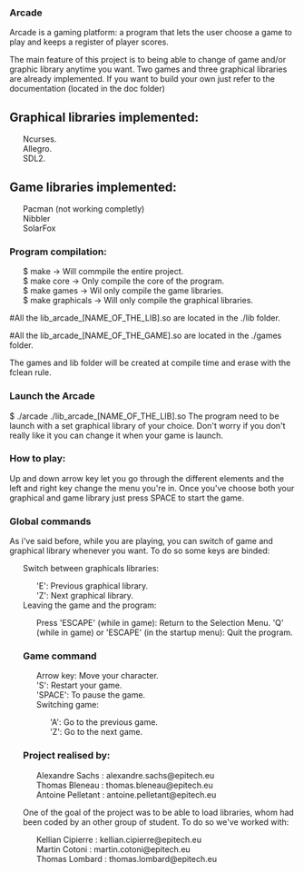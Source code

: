 <h3>Arcade</h3>
<p>
Arcade is a gaming platform: a program that lets the user choose a game to play and keeps a register of player scores.
</p>
<p>
  The main feature of this project is to being able to change of game and/or graphic library anytime you want.
  Two games and three graphical libraries are already implemented.
  If you want to build your own just refer to the documentation (located in the doc folder)
</p>

<h2>Graphical libraries implemented:</h2>
<ul style="list-style-type:none">
  <li>Ncurses.</li>
  <li>Allegro.</li>
  <li>SDL2.</li>
 </ul>

<h2>Game libraries implemented:</h2>
<ul style="list-style-type:none">
  <li>Pacman (not working completly)</li>
  <li>Nibbler</li>
  <li>SolarFox</li>
 </ul>

<h3>Program compilation:</h3>
<p>
  <ul style="list-style-type:none">
    <li>$ make -> Will commpile the entire project.</li>
  <li>$ make core -> Only compile the core of the program.</li>
  <li>$ make games -> Wil only compile the game libraries.</li>
  <li>$ make graphicals -> Will only compile the graphical libraries.</li>
    </ul>
  #All the lib_arcade_[NAME_OF_THE_LIB].so are located in the ./lib folder.

  #All the lib_arcade_[NAME_OF_THE_GAME].so are located in the ./games folder.

  The games and lib folder will be created at compile time and erase with the fclean rule.
</p>

<h3>Launch the Arcade</h3>
<p>
  $ ./arcade ./lib_arcade_[NAME_OF_THE_LIB].so
  The program need to be launch with a set graphical library of your choice.
  Don't worry if you don't really like it you can change it when your game is launch.
</p>

<h3>How to play:</h3>
<p>
  Up and down arrow key let you go through the different elements and the left and right key change the menu you're in.
  Once you've choose both your graphical and game library just press SPACE to start the game.
</p>

<h3>Global commands</h3>
<p>
  As i've said before, while you are playing, you can switch of game and graphical library whenever you want.
  To do so some keys are binded:
</p>
<ul style="list-style-type:none">
  <li>Switch between graphicals libraries:</li>
  <ul style="list-style-type:none">
    <li> 'E': Previous graphical library.</li>
    <li> 'Z': Next graphical library.</li>
  </ul>
  <li>Leaving the game and the program:</li>
  <ul style="list-style-type:none">
    <il> Press 'ESCAPE' (while in game): Return to the Selection Menu.</li>
    <il> 'Q' (while in game) or 'ESCAPE' (in the startup menu): Quit the program.</li>
  </ul>
</li>

<h3>Game command</h3>
<ul style="list-style-type:none">
  <li>Arrow key: Move your character.</li>
  <li>'S': Restart your game.</li>
  <li>'SPACE': To pause the game.</li>
  <li>Switching game:</li>
  <ul style="list-style-type:none">
  <li>'A': Go to the previous game.</li>
  <li>'Z': Go to the next game.</li>
  </ul>
</ul>

<h3>Project realised by:</h3>
<ul style="list-style-type:none">
    <li>Alexandre Sachs : alexandre.sachs@epitech.eu</li>
    <li>Thomas Bleneau : thomas.bleneau@epitech.eu</li>
    <il>Antoine Pelletant : antoine.pelletant@epitech.eu</li>
  </ul>

<p>
  One of the goal of the project was to be able to load libraries, whom had been coded by an other group of student.
  To do so we've worked with:
  <ul style="list-style-type:none">
    <li>Kellian Cipierre : kellian.cipierre@epitech.eu</li>
    <li>Martin Cotoni : martin.cotoni@epitech.eu</li>
    <li>Thomas Lombard : thomas.lombard@epitech.eu</li>
  </ul>
</p>
